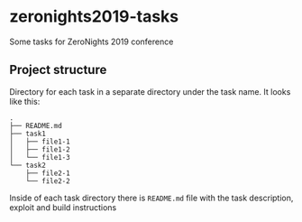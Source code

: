# zeronights2019-tasks

Some tasks for ZeroNights 2019 conference

## Project structure

Directory for each task in a separate directory under the task name. It looks like this:

```
.
├── README.md
├── task1
│   ├── file1-1
│   ├── file1-2
│   └── file1-3
└── task2
    ├── file2-1
    └── file2-2

```

Inside of each task directory there is ```README.md``` file with the task description, exploit and build instructions